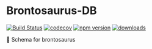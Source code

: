 # Brontosaurus-DB

[![Build Status](https://travis-ci.com/SudoDotDog/Brontosaurus-DB.svg?branch=master)](https://travis-ci.com/SudoDotDog/Brontosaurus-DB)
[![codecov](https://codecov.io/gh/SudoDotDog/Brontosaurus-DB/branch/master/graph/badge.svg)](https://codecov.io/gh/SudoDotDog/Brontosaurus-DB)
[![npm version](https://badge.fury.io/js/%40brontosaurus%2Fdb.svg)](https://www.npmjs.com/package/@brontosaurus/db)
[![downloads](https://img.shields.io/npm/dm/@brontosaurus/db.svg)](https://www.npmjs.com/package/@brontosaurus/db)

:ocean: Schema for brontosaurus
